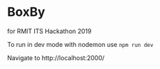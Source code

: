 # BoxBy
for RMIT ITS Hackathon 2019

To run in dev mode with nodemon use
```npm run dev```

Navigate to http://localhost:2000/
